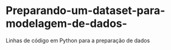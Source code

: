 # Preparando-um-dataset-para-modelagem-de-dados-
Linhas de código em Python para a preparação de dados
